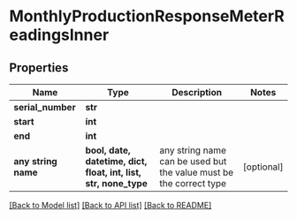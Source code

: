 # MonthlyProductionResponseMeterReadingsInner


## Properties
Name | Type | Description | Notes
------------ | ------------- | ------------- | -------------
**serial_number** | **str** |  | 
**start** | **int** |  | 
**end** | **int** |  | 
**any string name** | **bool, date, datetime, dict, float, int, list, str, none_type** | any string name can be used but the value must be the correct type | [optional]

[[Back to Model list]](../README.md#documentation-for-models) [[Back to API list]](../README.md#documentation-for-api-endpoints) [[Back to README]](../README.md)


